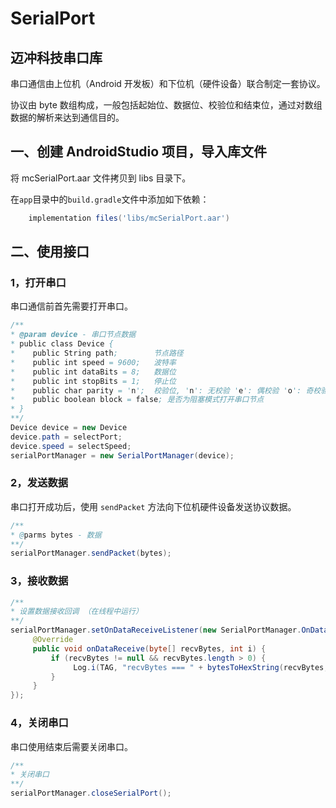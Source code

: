 # SerialPort
## 迈冲科技串口库

串口通信由上位机（Android 开发板）和下位机（硬件设备）联合制定一套协议。

协议由 byte 数组构成，一般包括起始位、数据位、校验位和结束位，通过对数组数据的解析来达到通信目的。

## 一、创建 AndroidStudio 项目，导入库文件

将 mcSerialPort.aar 文件拷贝到 libs 目录下。

在```app```目录中的```build.gradle```文件中添加如下依赖：

```groovy
    implementation files('libs/mcSerialPort.aar')
```

## 二、使用接口

### 1，打开串口

串口通信前首先需要打开串口。

```java
/**
* @param device - 串口节点数据
* public class Device {
*    public String path;        节点路径
*    public int speed = 9600;   波特率
*    public int dataBits = 8;   数据位
*    public int stopBits = 1;   停止位
*    public char parity = 'n';  校验位, 'n': 无校验 'e': 偶校验 'o': 奇校验
*    public boolean block = false; 是否为阻塞模式打开串口节点
* }
**/
Device device = new Device
device.path = selectPort;
device.speed = selectSpeed;
serialPortManager = new SerialPortManager(device);
```

### 2，发送数据

串口打开成功后，使用 ```sendPacket``` 方法向下位机硬件设备发送协议数据。

```java
/**
* @parms bytes - 数据
**/
serialPortManager.sendPacket(bytes);

```

### 3，接收数据

```java
/**
* 设置数据接收回调 （在线程中运行）
**/
serialPortManager.setOnDataReceiveListener(new SerialPortManager.OnDataReceiveListener() {
     @Override
     public void onDataReceive(byte[] recvBytes, int i) {
         if (recvBytes != null && recvBytes.length > 0) {
              Log.i(TAG, "recvBytes === " + bytesToHexString(recvBytes, recvBytes.length));
         }
     }
});
```

### 4，关闭串口

串口使用结束后需要关闭串口。

```java
/**
* 关闭串口
**/
serialPortManager.closeSerialPort();
```